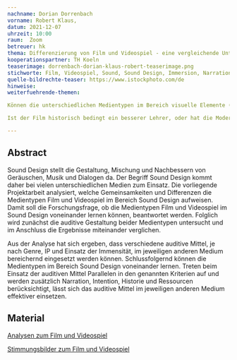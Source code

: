 ```yaml
---
nachname: Dorian Dorrenbach   
vorname: Robert Klaus,
datum: 2021-12-07
uhrzeit: 10:00
raum:  Zoom
betreuer: hk
thema: Differenzierung von Film und Videospiel - eine vergleichende Untersuchung der audiovisuellen Mittel
kooperationspartner: TH Koeln
teaserimage: dorrenbach-dorian-klaus-robert-teaserimage.png
stichworte: Film, Videospiel, Sound, Sound Design, Immersion, Narration, Genre
quelle-bildrechte-teaser: https://www.istockphoto.com/de
hinweise:
weiterfuehrende-themen: 

Können die unterschiedlichen Medientypen im Bereich visuelle Elemente (Effekt, Perspektiven) voneinander lernen?,

Ist der Film historisch bedingt ein besserer Lehrer, oder hat die Moderne der Videospiele den Film in Hinsicht auf visuelle-, audiovisuelle Elemente oder Narration übertroffen? 

---
```


## Abstract

Sound Design stellt die Gestaltung, Mischung und Nachbessern von Geräuschen, Musik und Dialogen da. Der Begriff Sound Design kommt daher bei vielen unterschiedlichen Medien zum Einsatz. Die vorliegende Projektarbeit analysiert, welche Gemeinsamkeiten und Differenzen die Medientypen Film und Videospiel im Bereich Sound Design aufweisen. Damit soll die Forschungsfrage, ob die Medientypen Film und Videospiel im Sound Design voneinander lernen können, beantwortet werden. Folglich wird zunächst die auditive Gestaltung beider Medientypen untersucht und im Anschluss die Ergebnisse miteinander verglichen.

Aus der Analyse hat sich ergeben, dass verschiedene auditive Mittel, je nach Genre, IP und Einsatz der Immensität, im jeweiligen anderen Medium bereichernd eingesetzt werden können. Schlussfolgernd können die Medientypen im Bereich Sound Design voneinander lernen. Treten beim Einsatz der auditiven Mittel Parallelen in den genannten Kriterien auf und werden zusätzlich Narration, Intention, Historie und  Ressourcen berücksichtigt, lässt sich das auditive Mittel im jeweiligen anderen Medium effektiver einsetzen.

## Material

[Analysen zum Film und Videospiel](https://th-koeln.sciebo.de/s/MAStIeaYwYq1t8E)

[Stimmungsbilder zum Film und Videospiel](https://th-koeln.sciebo.de/s/9lixsGy0YAByFvt)




